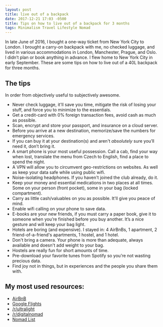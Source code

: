 ```yaml
---
layout: post
title: live out of a backpack
date: 2017-12-21 17:03 -0500
title: Tips on how to live out of a backpack for 3 months
tags: Minimalism Travel Lifestyle Nomad
---
```


In late June of 2016, I bought a one-way ticket from New York City to London. I brought a carry-on backpack with me, no checked luggage, and lived in various accommodations in London, Manchester, Prague, and Oslo. I didn’t plan or book anything in advance. I flew home to New York City in early September. These are some tips on how to live out of a 40L backpack for three months.

## The tips
In order from objectively useful to subjectively awesome.

* Never check luggage, it'll save you time, mitigate the risk of losing your stuff, and force you to minimize to the essentials. 
* Get a credit-card with 0% foreign transaction fees, avoid cash as much as possible.
* Scan, encrypt and store your passport, and insurance on a cloud server.
* Before you arrive at a new destination, memorize/save the numbers for emergency services.
* If you can buy it at your destination(s) and aren't *absolutely* sure you’ll need it, don’t bring it. 
* A smart phone is your most useful possession. Call a cab, find your way when lost, translate the menu from Czech to English, find a place to spend the night.
* A VPN will allow you to circumvent geo-restrictions on websites. As well as keep your data safe while using public wifi.
* Noise-isolating headphones. If you haven't joined the club already, do it.
* Keep your money and essential medications in two places at all times. Some on your person (front pocket), some in your bag (locked compartment).
* Carry as little cash/valuables on you as possible. It'll give you peace of mind.
* Enable wifi calling on your phone to save data.
* E-books are your new friends, if you must carry a paper book, give it to someone when you’re finished before you buy another. It’s a nice gesture and will keep your bag light.
* Hotels are boring (and expensive). I stayed in: 4 AirBnBs, 1 apartment, 2 friend-of-a-friend's apartments, 1 hostel, and 1 hotel.
* Don't bring a camera. Your phone is more than adequate, always available and doesn't add weight to your bag.
* Hostels are really fun for short amounts of time.
* Pre-download your favorite tunes from Spotify so you’re not wasting precious data.
* Find joy not in things, but in experiences and the people you share them with.

## My most used resources:
* [AirBnB](https://airbnb.com)
* [Google Flights](https://flights.google.com)
* [/r/ultralight](https://reddit.com/r/ultralight)
* [/r/digitalnomad](https://reddit.com/r/digitalnomad)
* [Nomad List](https://nomadlist.com)
